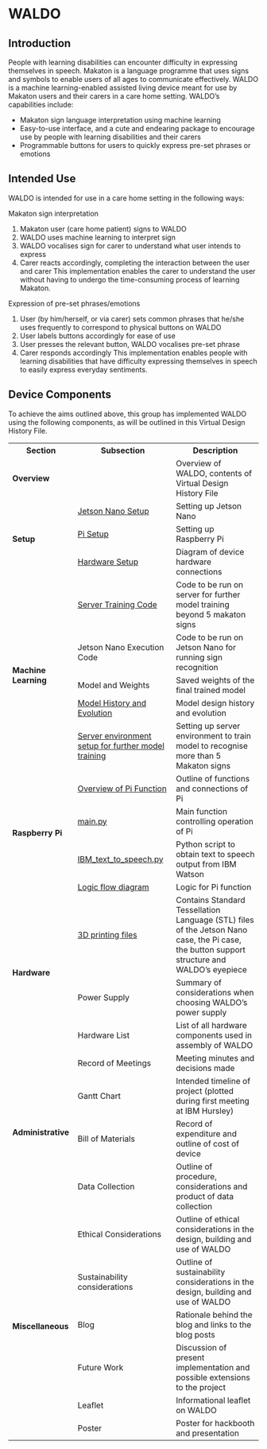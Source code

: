 WALDO
======

Introduction
------------

People with learning disabilities can encounter difficulty in expressing themselves in speech. Makaton is a language programme that uses signs and symbols to enable users of all ages to communicate effectively. WALDO is a machine learning-enabled assisted living device meant for use by Makaton users and their carers in a care home setting. WALDO’s capabilities include:

* Makaton sign language interpretation using machine learning
* Easy-to-use interface, and a cute and endearing package to encourage use by people with learning disabilities and their carers
* Programmable buttons for users to quickly express pre-set phrases or emotions

Intended Use
------------

WALDO is intended for use in a care home setting in the following ways:

Makaton sign interpretation
1. Makaton user (care home patient) signs to WALDO
2. WALDO uses machine learning to interpret sign
3. WALDO vocalises sign for carer to understand what user intends to express
4. Carer reacts accordingly, completing the interaction between the user and carer
This implementation enables the carer to understand the user without having to undergo the time-consuming process of learning Makaton.

Expression of pre-set phrases/emotions
1. User (by him/herself, or via carer) sets common phrases that he/she uses frequently to correspond to physical buttons on WALDO
2. User labels buttons accordingly for ease of use
3. User presses the relevant button, WALDO vocalises pre-set phrase
4. Carer responds accordingly
This implementation enables people with learning disabilities that have difficulty expressing themselves in speech to easily express everyday sentiments.


Device Components
-----------

To achieve the aims outlined above, this group has implemented WALDO using the following components, as will be outlined in this Virtual Design History File.

<table>
  <tr>
    <th>Section</th>
    <th>Subsection</th>
    <th>Description</th>
  </tr>
  <tr>
    <td colspan="2"><span style="font-weight:bold">Overview</span></td>
    <td>Overview of WALDO, contents of Virtual Design History File</td>
  </tr>
  <tr>
    <td rowspan="3"><span style="font-weight:bold">Setup</span></td>
    <td> <a href="https://github.com/patrickjohncyh/ibm-waldo/blob/master/1-Setup/JetsonSetup.md"> Jetson Nano Setup</a></td>
    <td>Setting up Jetson Nano</td>
  </tr>
  <tr>
    <td><a href="https://github.com/patrickjohncyh/ibm-waldo/blob/master/1-Setup/pisetup.md">Pi Setup</a></td>
    <td>Setting up Raspberry Pi</td>
  </tr>
  <tr>
    <td><a href = "https://github.com/patrickjohncyh/ibm-waldo/blob/master/1-Setup/HardwareConnections.md"> Hardware Setup</a></td>
    <td>Diagram of device hardware connections</td>
  </tr>
  <tr>
    <td rowspan="5"><span style="font-weight:bold">Machine Learning</span></td>
    <td><a href="https://github.com/patrickjohncyh/ibm-waldo/tree/master/2-MachineLearning/server-training"> Server Training Code</a></td>
    <td>Code to be run on server for further model training beyond 5 makaton signs</td>
  </tr>
  <tr>
    <td>Jetson Nano Execution Code</td>
    <td>Code to be run on Jetson Nano for running sign recognition</td>
  </tr>
  <tr>
    <td>Model and Weights</td>
    <td>Saved weights of the final trained model</td>
  </tr>
  <tr>
    <td><a href="https://github.com/patrickjohncyh/ibm-waldo/blob/master/2-MachineLearning/ModelHistoryAndEvolution.md"> Model History and Evolution </a></td>
    <td>Model design history and evolution</td>
  </tr>
  <tr>
    <td><a href="https://github.com/patrickjohncyh/ibm-waldo/blob/master/2-MachineLearning/ServerEnvironmentSetup.md"> Server environment setup for further model training</a></td>
    <td>Setting up server environment to train model to recognise more than 5 Makaton signs</td>
  </tr>
  <tr>
    <td rowspan="4"><span style="font-weight:bold">Raspberry Pi</span></td>
    <td><a href="https://github.com/patrickjohncyh/ibm-waldo/tree/master/3-Pi"> Overview of Pi Function</a></td>
    <td>Outline of functions and connections of Pi</td>
  </tr>
  <tr>
    <td><a href="https://github.com/patrickjohncyh/ibm-waldo/tree/master/3-Pi/main.py"> main.py</td>
    <td>Main function controlling operation of Pi</span></td>
  </tr>
  <tr>
    <td><a href="https://github.com/patrickjohncyh/ibm-waldo/tree/master/3-Pi/IBM_text_to_speech.py"> IBM_text_to_speech.py</td>
    <td>Python script to obtain text to speech output from IBM Watson</span></td>
  </tr>
  <tr>
    <td><a href="https://github.com/patrickjohncyh/ibm-waldo/tree/master/3-Pi#overall-pi-function">Logic flow diagram</a></td>
    <td>Logic for Pi function</td>
  </tr>
  <tr>
    <td rowspan="3"><span style="font-weight:bold">Hardware</span></td>
    <td><a href="https://github.com/patrickjohncyh/ibm-waldo/tree/master/4-Hardware/3D%20Printing%20STL%20Files">3D printing files</a></td>
    <td>Contains Standard Tessellation Language (STL) files of the Jetson Nano case, the Pi case, the button support structure and WALDO’s eyepiece</td>
  </tr>
  <tr>
    <td>Power Supply</td>
    <td>Summary of considerations when choosing WALDO’s power supply</td>
  </tr>
  <tr>
    <td>Hardware List</td>
    <td>List of all hardware components used in assembly of WALDO</td>
  </tr>
  <tr>
    <td rowspan="4"><span style="font-weight:bold">Administrative</span></td>
    <td>Record of Meetings</td>
    <td>Meeting minutes and decisions made</td>
  </tr>
  <tr>
    <td>Gantt Chart</td>
    <td>Intended timeline of project (plotted during first meeting at IBM Hursley)</td>
  </tr>
  <tr>
    <td>Bill of Materials</td>
    <td>Record of expenditure and outline of cost of device</td>
  </tr>
  <tr>
    <td>Data Collection</td>
    <td>Outline of procedure, considerations and product of data collection</td>
  </tr>
  <tr>
    <td rowspan="6"><span style="font-weight:bold">Miscellaneous</span></td>
    <td>Ethical Considerations</td>
    <td>Outline of ethical considerations in the design, building and use of WALDO</td>
  </tr>
  <tr>
    <td>Sustainability considerations</td>
    <td>Outline of sustainability considerations in the design, building and use of WALDO</td>
  </tr>
  <tr>
    <td>Blog</td>
    <td>Rationale behind the blog and links to the blog posts</td>
  </tr>
  <tr>
    <td>Future Work</td>
    <td>Discussion of present implementation and possible extensions to the project</td>
  </tr>
  <tr>
    <td>Leaflet</td>
    <td>Informational leaflet on WALDO</td>
  </tr>
  <tr>
    <td>Poster</td>
    <td>Poster for hackbooth and presentation</td>
  </tr>
</table>
